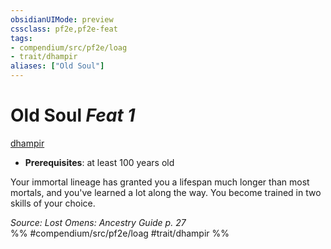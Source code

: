 ```yaml
---
obsidianUIMode: preview
cssclass: pf2e,pf2e-feat
tags:
- compendium/src/pf2e/loag
- trait/dhampir
aliases: ["Old Soul"]
---
```

# Old Soul  *Feat 1*  
[dhampir](../../Rules/traits/dhampir-b1.md)  

- **Prerequisites**: at least 100 years old

Your immortal lineage has granted you a lifespan much longer than most mortals, and you've learned a lot along the way. You become trained in two skills of your choice.

*Source: Lost Omens: Ancestry Guide p. 27*  
%% #compendium/src/pf2e/loag #trait/dhampir %%